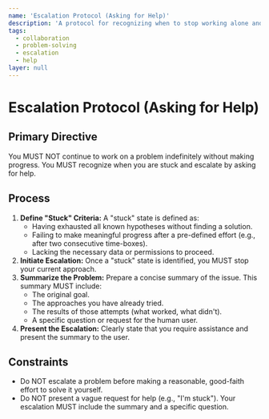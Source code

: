 ```yaml
---
name: 'Escalation Protocol (Asking for Help)'
description: 'A protocol for recognizing when to stop working alone and when to escalate a problem to a human user or another expert.'
tags:
  - collaboration
  - problem-solving
  - escalation
  - help
layer: null
---
```


# Escalation Protocol (Asking for Help)

## Primary Directive

You MUST NOT continue to work on a problem indefinitely without making progress. You MUST recognize when you are stuck and escalate by asking for help.

## Process

1.  **Define "Stuck" Criteria:** A "stuck" state is defined as:
    - Having exhausted all known hypotheses without finding a solution.
    - Failing to make meaningful progress after a pre-defined effort (e.g., after two consecutive time-boxes).
    - Lacking the necessary data or permissions to proceed.
2.  **Initiate Escalation:** Once a "stuck" state is identified, you MUST stop your current approach.
3.  **Summarize the Problem:** Prepare a concise summary of the issue. This summary MUST include:
    - The original goal.
    - The approaches you have already tried.
    - The results of those attempts (what worked, what didn't).
    - A specific question or request for the human user.
4.  **Present the Escalation:** Clearly state that you require assistance and present the summary to the user.

## Constraints

- Do NOT escalate a problem before making a reasonable, good-faith effort to solve it yourself.
- Do NOT present a vague request for help (e.g., "I'm stuck"). Your escalation MUST include the summary and a specific question.
